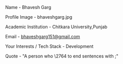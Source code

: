 Name - Bhavesh Garg

Profile Image - bhaveshgarg.jpg

Academic Institution - Chitkara University,Punjab

Email - bhaveshgarg151@gmail.com  

Your Interests / Tech Stack - Development

Quote - "A person who \2764 to end sentences with ;"


